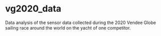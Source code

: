 # vg2020_data
Data analysis of the sensor data collected during the 2020 Vendee Globe sailing race around the world on the yacht of one competitor.
